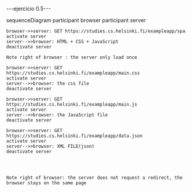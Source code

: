 ---ejercicio 0.5---

sequenceDiagram
    participant browser
    participant server

    browser->>server: GET https://studies.cs.helsinki.fi/exampleapp/spa
    activate server
    server-->>browser: HTML + CSS + JavaScript 
    deactivate server

    Note right of browser : the server only load once 

    browser->>server: GET https://studies.cs.helsinki.fi/exampleapp/main.css
    activate server
    server-->>browser: the css file
    deactivate server

    browser->>server: GET https://studies.cs.helsinki.fi/exampleapp/main.js
    activate server
    server-->>browser: the JavaScript file
    deactivate server

    browser->>server: GET https://studies.cs.helsinki.fi/exampleapp/data.json
    activate server
    server-->>browser: XML FILE(json)
    deactivate server




    Note right of browser: the server does not request a redirect, the browser stays on the same page